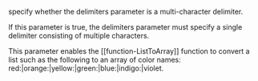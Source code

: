 specify whether the delimiters parameter is a multi-character delimiter.

If this parameter is true, the delimiters parameter must specify a single delimiter consisting of multiple characters.

This parameter enables the [[function-ListToArray]] function to convert a list such as the following to an array of color names: red:|orange:|yellow:|green:|blue:|indigo:|violet.